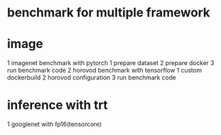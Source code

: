 # benchmark for multiple framework 

# image
 1  imagenet benchmark with pytorch 
      1 prepare dataset
      2 prepare docker
      3 run benchmark code
 2 horovod benchmark with tensorflow
     1 custom dockerbuild
     2 horovod configuration
     3 run benchmark code
     
# inference with trt
1 googlenet with fp16(tensorcore)



